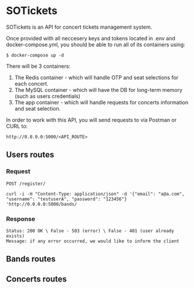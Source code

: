 # SOTickets

SOTickets is an API for concert tickets management system.

Once provided with all neccesery keys and tokens located in .env and docker-compose.yml, you should be able to run all of its containers using:

```
$ docker-compose up -d
```

There will be 3 containers:
1. The Redis container - which will handle OTP and seat selections for each concert.
2. The MySQL container - which will have the DB for long-term memory (such as users credentials)
3. The app container - which will handle requests for concerts information and seat selection.

In order to work with this API, you will send requests to via Postman or CURL to:
```
http://0.0.0.0:5000/<API_ROUTE>
````

## Users routes

### Request

`POST /register/`

    curl -i -H "Content-Type: application/json" -d '{"email": "a@a.com", "username": "testuserA", "password": "123456"} 'http://0.0.0.0:5000/bands/

### Response

    Status: 200 OK \ False - 503 (error) \ False - 401 (user already exists)
    Message: if any error occurred, we would like to inform the client 


## Bands routes

## Concerts routes

